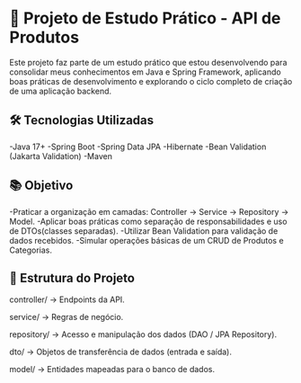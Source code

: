 # 📌 Projeto de Estudo Prático - API de Produtos

Este projeto faz parte de um estudo prático que estou desenvolvendo para consolidar meus conhecimentos em Java e Spring Framework, aplicando boas práticas de desenvolvimento e explorando o ciclo completo de criação de uma aplicação backend.

## 🛠️ Tecnologias Utilizadas
-Java 17+
-Spring Boot
-Spring Data JPA
-Hibernate
-Bean Validation (Jakarta Validation)
-Maven

## 📚 Objetivo
-Praticar a organização em camadas: Controller → Service → Repository → Model.
-Aplicar boas práticas como separação de responsabilidades e uso de DTOs(classes separadas).
-Utilizar Bean Validation para validação de dados recebidos.
-Simular operações básicas de um CRUD de Produtos e Categorias.

## 📂 Estrutura do Projeto

controller/ → Endpoints da API.

service/ → Regras de negócio.

repository/ → Acesso e manipulação dos dados (DAO / JPA Repository).

dto/ → Objetos de transferência de dados (entrada e saída).

model/ → Entidades mapeadas para o banco de dados.
